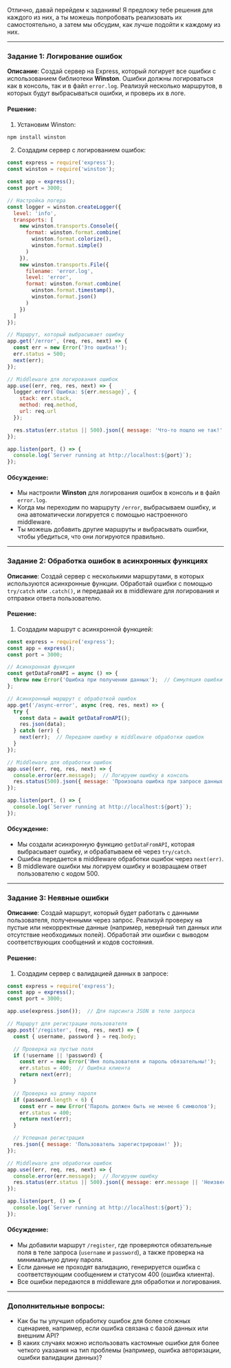 Отлично, давай перейдем к заданиям! Я предложу тебе решения для каждого из них, а ты можешь попробовать реализовать их самостоятельно, а затем мы обсудим, как лучше подойти к каждому из них.

---

### **Задание 1: Логирование ошибок**

**Описание**:
Создай сервер на Express, который логирует все ошибки с использованием библиотеки **Winston**. Ошибки должны логироваться как в консоль, так и в файл `error.log`. Реализуй несколько маршрутов, в которых будут выбрасываться ошибки, и проверь их в логе.

#### Решение:

1. Установим Winston:

```bash
npm install winston
```

2. Создадим сервер с логированием ошибок:

```js
const express = require('express');
const winston = require('winston');

const app = express();
const port = 3000;

// Настройка логера
const logger = winston.createLogger({
  level: 'info',
  transports: [
    new winston.transports.Console({
      format: winston.format.combine(
        winston.format.colorize(),
        winston.format.simple()
      )
    }),
    new winston.transports.File({
      filename: 'error.log',
      level: 'error',
      format: winston.format.combine(
        winston.format.timestamp(),
        winston.format.json()
      )
    })
  ]
});

// Маршрут, который выбрасывает ошибку
app.get('/error', (req, res, next) => {
  const err = new Error('Это ошибка!');
  err.status = 500;
  next(err);
});

// Middleware для логирования ошибок
app.use((err, req, res, next) => {
  logger.error(`Ошибка: ${err.message}`, {
    stack: err.stack,
    method: req.method,
    url: req.url
  });

  res.status(err.status || 500).json({ message: 'Что-то пошло не так!' });
});

app.listen(port, () => {
  console.log(`Server running at http://localhost:${port}`);
});
```

#### Обсуждение:

- Мы настроили **Winston** для логирования ошибок в консоль и в файл `error.log`.
- Когда мы переходим по маршруту `/error`, выбрасываем ошибку, и она автоматически логируется с помощью настроенного middleware.
- Ты можешь добавить другие маршруты и выбрасывать ошибки, чтобы убедиться, что они логируются правильно.

---

### **Задание 2: Обработка ошибок в асинхронных функциях**

**Описание**:
Создай сервер с несколькими маршрутами, в которых используются асинхронные функции. Обработай ошибки с помощью `try/catch` или `.catch()`, и передавай их в middleware для логирования и отправки ответа пользователю.

#### Решение:

1. Создадим маршрут с асинхронной функцией:

```js
const express = require('express');
const app = express();
const port = 3000;

// Асинхронная функция
const getDataFromAPI = async () => {
  throw new Error('Ошибка при получении данных');  // Симуляция ошибки
};

// Асинхронный маршрут с обработкой ошибок
app.get('/async-error', async (req, res, next) => {
  try {
    const data = await getDataFromAPI();
    res.json(data);
  } catch (err) {
    next(err);  // Передаем ошибку в middleware обработки ошибок
  }
});

// Middleware для обработки ошибок
app.use((err, req, res, next) => {
  console.error(err.message);  // Логируем ошибку в консоль
  res.status(500).json({ message: 'Произошла ошибка при запросе данных' });
});

app.listen(port, () => {
  console.log(`Server running at http://localhost:${port}`);
});
```

#### Обсуждение:

- Мы создали асинхронную функцию `getDataFromAPI`, которая выбрасывает ошибку, и обрабатываем её через `try/catch`.
- Ошибка передается в middleware обработки ошибок через `next(err)`.
- В middleware ошибки мы логируем ошибку и возвращаем ответ пользователю с кодом 500.

---

### **Задание 3: Неявные ошибки**

**Описание**:
Создай маршрут, который будет работать с данными пользователя, полученными через запрос. Реализуй проверку на пустые или некорректные данные (например, неверный тип данных или отсутствие необходимых полей). Обработай эти ошибки с выводом соответствующих сообщений и кодов состояния.

#### Решение:

1. Создадим сервер с валидацией данных в запросе:

```js
const express = require('express');
const app = express();
const port = 3000;

app.use(express.json());  // Для парсинга JSON в теле запроса

// Маршрут для регистрации пользователя
app.post('/register', (req, res, next) => {
  const { username, password } = req.body;

  // Проверка на пустые поля
  if (!username || !password) {
    const err = new Error('Имя пользователя и пароль обязательны!');
    err.status = 400;  // Ошибка клиента
    return next(err);
  }

  // Проверка на длину пароля
  if (password.length < 6) {
    const err = new Error('Пароль должен быть не менее 6 символов');
    err.status = 400;
    return next(err);
  }

  // Успешная регистрация
  res.json({ message: 'Пользователь зарегистрирован!' });
});

// Middleware для обработки ошибок
app.use((err, req, res, next) => {
  console.error(err.message);  // Логируем ошибку
  res.status(err.status || 500).json({ message: err.message || 'Неизвестная ошибка' });
});

app.listen(port, () => {
  console.log(`Server running at http://localhost:${port}`);
});
```

#### Обсуждение:

- Мы добавили маршрут `/register`, где проверяются обязательные поля в теле запроса (`username` и `password`), а также проверка на минимальную длину пароля.
- Если данные не проходят валидацию, генерируется ошибка с соответствующим сообщением и статусом 400 (ошибка клиента).
- Все ошибки передаются в middleware для обработки и логирования.

---

### **Дополнительные вопросы:**

- Как бы ты улучшил обработку ошибок для более сложных сценариев, например, если ошибка связана с базой данных или внешним API?
- В каких случаях можно использовать кастомные ошибки для более четкого указания на тип проблемы (например, ошибка авторизации, ошибки валидации данных)?
